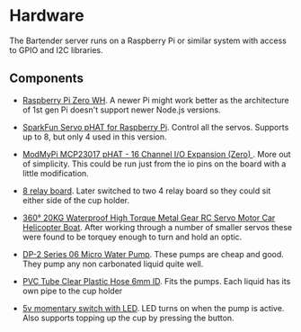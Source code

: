 # Hardware

The Bartender server runs on a Raspberry Pi or similar system with access to GPIO and I2C libraries.

## Components
* [Raspberry Pi Zero WH](https://thepihut.com/products/raspberry-pi-zero-wh-with-pre-soldered-header). A newer Pi might work better as the architecture of 1st gen Pi doesn't support newer Node.js versions.

* [SparkFun Servo pHAT for Raspberry Pi](https://shop.pimoroni.com/products/sparkfun-servo-phat-for-raspberry-pi). Control all the servos. Supports up to 8, but only 4 used in this version.

* [ModMyPi MCP23017 pHAT - 16 Channel I/O Expansion (Zero)
](https://thepihut.com/products/modmypi-mcp23017-phat-16-channel-io-expansion-zero?_pos=3&_sid=e4982bb09&_ss=r). More out of simplicity. This could be run just from the io pins on the board with a little modification.

* [8 relay board](https://www.banggood.com/BESTEP-8-Channel-3_3V-Relay-Module-Optocoupler-Driver-Relay-Control-Board-Low-Level-p-1355824.html?rmmds=myorder&cur_warehouse=CN). Later switched to two 4 relay board so they could sit either side of the cup holder.

* [360° 20KG Waterproof High Torque Metal Gear RC Servo Motor Car Helicopter Boat](https://www.banggood.com/360-20KG-Waterproof-High-Torque-Metal-Gear-RC-Servo-Motor-Car-Helicopter-Boat-p-1422504.html?rmmds=myorder&cur_warehouse=USA). After working through a number of smaller servos these were found to be torquey enough to turn and hold an optic.

* [DP-2 Series 06 Micro Water Pump](https://www.ebay.co.uk/itm/DC-12V-Large-Flow-Small-Diaphragm-Self-Priming-Pump-Water-suction-Pressure-Pump/254006650146?ssPageName=STRK%3AMEBIDX%3AIT&_trksid=p2057872.m2749.l2649). These pumps are cheap and good. They pump any non carbonated liquid quite well.

* [PVC Tube Clear Plastic Hose 6mm ID](https://www.ebay.co.uk/itm/PVC-Tube-Clear-Plastic-Hose-Pipe-Food-Grade-Fish-Pond-Car-Aquariums-Air/222789645286?ssPageName=STRK%3AMEBIDX%3AIT&var=521641695749&_trksid=p2057872.m2749.l2649). Fits the pumps. Each liquid has its own pipe to the cup holder

* [5v momentary switch with LED](https://www.ebay.co.uk/itm/5V-9V-12V-24V-110V-220V-ON-OFF-LED-12mm-Metal-Button-Switch-Momentary-Latching/274480618059?ssPageName=STRK%3AMEBIDX%3AIT&var=574638241283&_trksid=p2057872.m2749.l2649). LED turns on when the pump is active. Also supports topping up the cup by pressing the button.